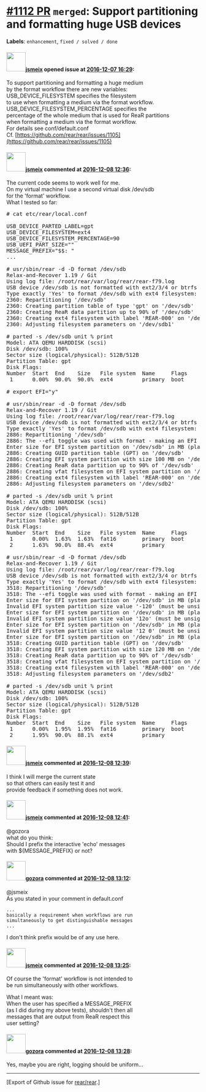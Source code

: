 [\#1112 PR](https://github.com/rear/rear/pull/1112) `merged`: Support partitioning and formatting huge USB devices
==================================================================================================================

**Labels**: `enhancement`, `fixed / solved / done`

#### <img src="https://avatars.githubusercontent.com/u/1788608?u=925fc54e2ce01551392622446ece427f51e2f0ce&v=4" width="50">[jsmeix](https://github.com/jsmeix) opened issue at [2016-12-07 16:29](https://github.com/rear/rear/pull/1112):

To support partitioning and formatting a huge medium  
by the format workflow there are new variables:  
USB\_DEVICE\_FILESYSTEM specifies the filesystem  
to use when formatting a medium via the format workflow.  
USB\_DEVICE\_FILESYSTEM\_PERCENTAGE specifies the  
percentage of the whole medium that is used for ReaR partitions  
when formatting a medium via the format workflow.  
For details see conf/default.conf  
Cf.
[https://github.com/rear/rear/issues/1105](https://github.com/rear/rear/issues/1105)

#### <img src="https://avatars.githubusercontent.com/u/1788608?u=925fc54e2ce01551392622446ece427f51e2f0ce&v=4" width="50">[jsmeix](https://github.com/jsmeix) commented at [2016-12-08 12:36](https://github.com/rear/rear/pull/1112#issuecomment-265730289):

The current code seems to work well for me.  
On my virtual machine I use a second virtual disk /dev/sdb  
for the 'format' workflow.  
What I tested so far:

<pre>
# cat etc/rear/local.conf

USB_DEVICE_PARTED_LABEL=gpt
USB_DEVICE_FILESYSTEM=ext4
USB_DEVICE_FILESYSTEM_PERCENTAGE=90
USB_UEFI_PART_SIZE=""
MESSAGE_PREFIX="$$: "
...

# usr/sbin/rear -d -D format /dev/sdb
Relax-and-Recover 1.19 / Git
Using log file: /root/rear/var/log/rear/rear-f79.log
USB device /dev/sdb is not formatted with ext2/3/4 or btrfs filesystem
Type exactly 'Yes' to format /dev/sdb with ext4 filesystem: Yes
2360: Repartitioning '/dev/sdb'
2360: Creating partition table of type 'gpt' on '/dev/sdb'
2360: Creating ReaR data partition up to 90% of '/dev/sdb'
2360: Creating ext4 filesystem with label 'REAR-000' on '/dev/sdb1'
2360: Adjusting filesystem parameters on '/dev/sdb1'

# parted -s /dev/sdb unit % print
Model: ATA QEMU HARDDISK (scsi)
Disk /dev/sdb: 100%
Sector size (logical/physical): 512B/512B
Partition Table: gpt
Disk Flags: 
Number  Start  End    Size   File system  Name     Flags
 1      0.00%  90.0%  90.0%  ext4         primary  boot

# export EFI="y"

# usr/sbin/rear -d -D format /dev/sdb
Relax-and-Recover 1.19 / Git
Using log file: /root/rear/var/log/rear/rear-f79.log
USB device /dev/sdb is not formatted with ext2/3/4 or btrfs filesystem
Type exactly 'Yes' to format /dev/sdb with ext4 filesystem: Yes
2886: Repartitioning '/dev/sdb'
2886: The --efi toggle was used with format - making an EFI bootable device '/dev/sdb'
Enter size for EFI system partition on '/dev/sdb' in MB (plain 'Enter' defaults to 100 MB): 
2886: Creating GUID partition table (GPT) on '/dev/sdb'
2886: Creating EFI system partition with size 100 MB on '/dev/sdb'
2886: Creating ReaR data partition up to 90% of '/dev/sdb'
2886: Creating vfat filesystem on EFI system partition on '/dev/sdb1'
2886: Creating ext4 filesystem with label 'REAR-000' on '/dev/sdb2'
2886: Adjusting filesystem parameters on '/dev/sdb2'

# parted -s /dev/sdb unit % print
Model: ATA QEMU HARDDISK (scsi)
Disk /dev/sdb: 100%
Sector size (logical/physical): 512B/512B
Partition Table: gpt
Disk Flags: 
Number  Start  End    Size   File system  Name     Flags
 1      0.00%  1.63%  1.63%  fat16        primary  boot
 2      1.63%  90.0%  88.4%  ext4         primary

# usr/sbin/rear -d -D format /dev/sdb
Relax-and-Recover 1.19 / Git
Using log file: /root/rear/var/log/rear/rear-f79.log
USB device /dev/sdb is not formatted with ext2/3/4 or btrfs filesystem
Type exactly 'Yes' to format /dev/sdb with ext4 filesystem: Yes
3518: Repartitioning '/dev/sdb'
3518: The --efi toggle was used with format - making an EFI bootable device '/dev/sdb'
Enter size for EFI system partition on '/dev/sdb' in MB (plain 'Enter' defaults to 100 MB): -120
Invalid EFI system partition size value '-120' (must be unsigned integer larger than 0)
Enter size for EFI system partition on '/dev/sdb' in MB (plain 'Enter' defaults to 100 MB): 12o
Invalid EFI system partition size value '12o' (must be unsigned integer larger than 0)
Enter size for EFI system partition on '/dev/sdb' in MB (plain 'Enter' defaults to 100 MB): 12 0
Invalid EFI system partition size value '12 0' (must be unsigned integer larger than 0)
Enter size for EFI system partition on '/dev/sdb' in MB (plain 'Enter' defaults to 100 MB): 120
3518: Creating GUID partition table (GPT) on '/dev/sdb'
3518: Creating EFI system partition with size 120 MB on '/dev/sdb'
3518: Creating ReaR data partition up to 90% of '/dev/sdb'
3518: Creating vfat filesystem on EFI system partition on '/dev/sdb1'
3518: Creating ext4 filesystem with label 'REAR-000' on '/dev/sdb2'
3518: Adjusting filesystem parameters on '/dev/sdb2'

# parted -s /dev/sdb unit % print
Model: ATA QEMU HARDDISK (scsi)
Disk /dev/sdb: 100%
Sector size (logical/physical): 512B/512B
Partition Table: gpt
Disk Flags: 
Number  Start  End    Size   File system  Name     Flags
 1      0.00%  1.95%  1.95%  fat16        primary  boot
 2      1.95%  90.0%  88.1%  ext4         primary
</pre>

#### <img src="https://avatars.githubusercontent.com/u/1788608?u=925fc54e2ce01551392622446ece427f51e2f0ce&v=4" width="50">[jsmeix](https://github.com/jsmeix) commented at [2016-12-08 12:39](https://github.com/rear/rear/pull/1112#issuecomment-265730852):

I think I will merge the current state  
so that others can easily test it and  
provide feedback if something does not work.

#### <img src="https://avatars.githubusercontent.com/u/1788608?u=925fc54e2ce01551392622446ece427f51e2f0ce&v=4" width="50">[jsmeix](https://github.com/jsmeix) commented at [2016-12-08 12:41](https://github.com/rear/rear/pull/1112#issuecomment-265731232):

@gozora  
what do you think:  
Should I prefix the interactive 'echo' messages  
with ${MESSAGE\_PREFIX} or not?

#### <img src="https://avatars.githubusercontent.com/u/12116358?u=1c5ba9dcee5ca3082f03029a7fbe647efd30eb49&v=4" width="50">[gozora](https://github.com/gozora) commented at [2016-12-08 13:12](https://github.com/rear/rear/pull/1112#issuecomment-265736582):

@jsmeix  
As you stated in your comment in default.conf

    ...
    basically a requirement when workflows are run 
    simultaneously to get distinguishable messages
    ...

I don't think prefix would be of any use here.

#### <img src="https://avatars.githubusercontent.com/u/1788608?u=925fc54e2ce01551392622446ece427f51e2f0ce&v=4" width="50">[jsmeix](https://github.com/jsmeix) commented at [2016-12-08 13:25](https://github.com/rear/rear/pull/1112#issuecomment-265738909):

Of course the 'format' workflow is not intended to  
be run simultaneously with other workflows.

What I meant was:  
When the user has specified a MESSAGE\_PREFIX  
(as I did during my above tests), shouldn't then all  
messages that are output from ReaR respect this  
user setting?

#### <img src="https://avatars.githubusercontent.com/u/12116358?u=1c5ba9dcee5ca3082f03029a7fbe647efd30eb49&v=4" width="50">[gozora](https://github.com/gozora) commented at [2016-12-08 13:28](https://github.com/rear/rear/pull/1112#issuecomment-265739356):

Yes, maybe you are right, logging should be uniform...

------------------------------------------------------------------------

\[Export of Github issue for
[rear/rear](https://github.com/rear/rear).\]
